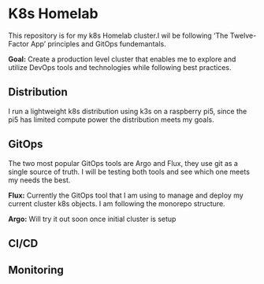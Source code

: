 # K8s Homelab 

This repository is for my k8s Homelab cluster.I wil be following ‘The Twelve-Factor App’ principles and GitOps fundemantals.

**Goal:** Create a production level cluster that enables me to explore and utilize DevOps tools and technologies while following best practices.
## Distribution 
I run a lightweight k8s distribution using k3s on a raspberry pi5, since the pi5 has limited compute power the distribution meets my goals. 


## GitOps

The two most popular GitOps tools are Argo and Flux, they use git as a single source of truth. I will be testing both tools and see which one meets my needs the best. 

**Flux:** Currently the GitOps tool that I am using to manage and deploy my current cluster k8s objects. I am following the monorepo structure.

**Argo:**  Will try it out soon once initial cluster is setup 


## CI/CD

## Monitoring